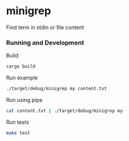 # minigrep

Find term in stdin or file content

### Running and Development

Build
```bash
cargo build
```

Run example
```bash
./target/debug/minigrep my content.txt
```

Run using pipe
```bash
cat content.txt | ./target/debug/minigrep my
```

Run tests
```bash
make test
```
